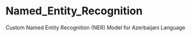 # Named_Entity_Recognition
Custom Named Entity Recognition (NER) Model for Azerbaijani Language




